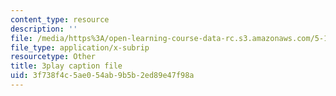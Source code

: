 ```yaml
---
content_type: resource
description: ''
file: /media/https%3A/open-learning-course-data-rc.s3.amazonaws.com/5-111-principles-of-chemical-science-fall-2008/3f738f4c5ae054ab9b5b2ed89e47f98a_wnOOQnW5Un4.vtt
file_type: application/x-subrip
resourcetype: Other
title: 3play caption file
uid: 3f738f4c-5ae0-54ab-9b5b-2ed89e47f98a
---
```

